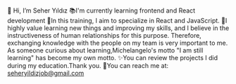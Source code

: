 👋 Hi, I’m Seher Yıldız
📚I'm currently learning frontend and React development
🎯In this training, I aim to specialize in React and JavaScript.
📍I highly value learning new things and improving my skills, and I believe in the instructiveness of human relationships for this purpose. Therefore, exchanging knowledge with the people on my team is very important to me. As someone curious about learning,Michelangelo's motto "I am still learning" has become my own motto.
✨You can review the projects I did during my education.Thank you.
📩You can reach me at: seheryildizjob@gmail.com 
